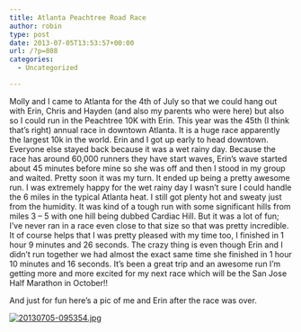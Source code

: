 ```yaml
---
title: Atlanta Peachtree Road Race
author: robin
type: post
date: 2013-07-05T13:53:57+00:00
url: /?p=808
categories:
  - Uncategorized

---
```

Molly and I came to Atlanta for the 4th of July so that we could hang out with Erin, Chris and Hayden (and also my parents who were here) but also so I could run in the Peachtree 10K with Erin. This year was the 45th (I think that&#8217;s right) annual race in downtown Atlanta. It is a huge race apparently the largest 10k in the world. Erin and I got up early to head downtown. Everyone else stayed back because it was a wet rainy day. Because the race has around 60,000 runners they have start waves, Erin&#8217;s wave started about 45 minutes before mine so she was off and then I stood in my group and waited. Pretty soon it was my turn. It ended up being a pretty awesome run. I was extremely happy for the wet rainy day I wasn&#8217;t sure I could handle the 6 miles in the typical Atlanta heat. I still got plenty hot and sweaty just from the humidity. It was kind of a tough run with some significant hills from miles 3 &#8211; 5 with one hill being dubbed Cardiac Hill. But it was a lot of fun; I&#8217;ve never ran in a race even close to that size so that was pretty incredible. It of course helps that I was pretty pleased with my time too, I finished in 1 hour 9 minutes and 26 seconds. The crazy thing is even though Erin and I didn&#8217;t run together we had almost the exact same time she finished in 1 hour 10 minutes and 16 seconds. It&#8217;s been a great trip and an awesome run I&#8217;m getting more and more excited for my next race which will be the San Jose Half Marathon in October!!

And just for fun here&#8217;s a pic of me and Erin after the race was over.

[<img src="http://robinandmike.com/wp-content/uploads/2013/07/20130705-095354.jpg" alt="20130705-095354.jpg" class="alignnone size-full" />][1]

 [1]: http://robinandmike.com/wp-content/uploads/2013/07/20130705-095354.jpg